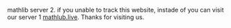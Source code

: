 mathlib server 2. if you unable to track this website, instade of you can visit our server 1 [mathlub.live](mathlib.live). Thanks for visiting us.
